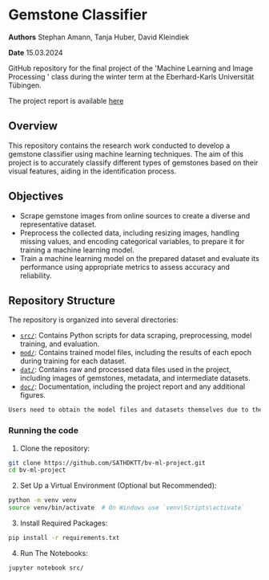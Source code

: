 
# Gemstone Classifier
**Authors** Stephan Amann, Tanja Huber, David Kleindiek

**Date** 15.03.2024

GitHub repository for the final project of the 'Machine Learning and Image Processing ' class during the winter term at the Eberhard-Karls Universität Tübingen.

The project report is available [here](doc/Gemstone_Classifier.pdf)

## Overview
This repository contains the research work conducted to develop a gemstone classifier using machine learning techniques. The aim of this project is to accurately classify different types of gemstones based on their visual features, aiding in the identification process.

## Objectives
 - Scrape gemstone images from online sources to create a diverse and representative dataset.
 - Preprocess the collected data, including resizing images, handling missing values, and encoding categorical variables, to prepare it for training a machine learning model.
 - Train a machine learning model on the prepared dataset and evaluate its performance using appropriate metrics to assess accuracy and reliability.

## Repository Structure

The repository is organized into several directories:

 - [`src/`](src): Contains Python scripts for data scraping, preprocessing, model training, and evaluation.
 - [`mod/`](mod): Contains trained model files, including the results of each epoch during training for each dataset. 
 - [`dat/`](dat): Contains raw and processed data files used in the project, including images of gemstones, metadata, and intermediate datasets.
 - [`doc/`](doc): Documentation, including the project report and any additional figures.

```css
Users need to obtain the model files and datasets themselves due to their large file sizes.
```
### Running the code
1. Clone the repository:
```bash
git clone https://github.com/SATHDKTT/bv-ml-project.git
cd bv-ml-project
```
2. Set Up a Virtual Environment (Optional but Recommended):
```bash
python -m venv venv
source venv/bin/activate  # On Windows use `venv\Scripts\activate`
```
3. Install Required Packages:
```bash
pip install -r requirements.txt
```
4. Run The Notebooks:
```bash
jupyter notebook src/
```
